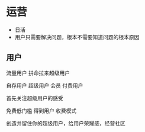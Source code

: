 # 运营

* 日活
* 用户只需要解决问题，根本不需要知道问题的根本原因


## 用户

流量用户  拼命拉来超级用户

自存用户  超级用户 会员 付费用户

首先关注超级用户的感受

免费低门槛 得到用户 收费模式


创造并留住你的超级用户，给用户荣耀感，经营社区
